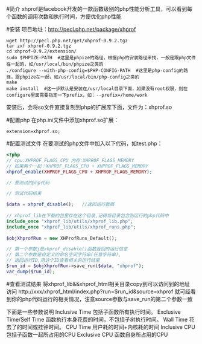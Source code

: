 #简介
xhprof是facebook开发的一款函数级别的php性能分析工具，可以看到每个函数的调用次数和执行时间，方便优化php性能

#安装
项目地址：http://pecl.php.net/package/xhprof
```shell
wget http://pecl.php.net/get/xhprof-0.9.2.tgz
tar zxf xhprof-0.9.2.tgz
cd xhprof-0.9.2/extension/
sudo $PHPIZE-PATH  #这里是phpize的路径，根据php的安装路径来找，一般是跟php文件在一起的，如/usr/local/bin/phpize之类的
./configure --with-php-config=$PHP-CONFIG-PATH  #这里是php-config的路径，跟phpize在一起，如/usr/local/bin/php-config之类的
make
make install  #这一步默认是安装在/usr/local目录下面，如果没有root权限，则在configure里面需要指定一下prefix，如：--prefix=/home/work
```
安装后，会将so文件直接复制到php的扩展库下面，文件为：xhprof.so

#配置php
在php.ini文件中添加xhprof.so扩展：
```
extension=xhprof.so;
```
#配置测试文件
在要测试的php文件中加入以下代码，如test.php：

```php
<?php
// cpu:XHPROF_FLAGS_CPU 内存:XHPROF_FLAGS_MEMORY
// 如果两个一起：XHPROF_FLAGS_CPU + XHPROF_FLAGS_MEMORY 
xhprof_enable(XHPROF_FLAGS_CPU + XHPROF_FLAGS_MEMORY);

// 要测试的php代码

// 测试代码结束

$data = xhprof_disable();   //返回运行数据
 
// xhprof_lib在下载的包里存在这个目录,记得将目录包含到运行的php代码中
include_once "xhprof_lib/utils/xhprof_lib.php";  
include_once "xhprof_lib/utils/xhprof_runs.php";  
 
$objXhprofRun = new XHProfRuns_Default(); 

// 第一个参数j是xhprof_disable()函数返回的运行信息
// 第二个参数是自定义的命名空间字符串(任意字符串),
// 返回运行ID,用这个ID查看相关的运行结果
$run_id = $objXhprofRun->save_run($data, "xhprof");
var_dump($run_id);
```

#查看测试结果
将xhprof\_lib&&xhprof\_html相关目录copy到可以访问到的地址
访问 http://xxx/xhprof_html/index.php?run=$run_id&source=xhprof 
就可经看到你的php代码运行的相关情况，注意source参数与save_run的第二个参数一致

下面是一些参数说明
Inclusive Time                  包括子函数所有执行时间。
Exclusive Time/Self Time        函数执行本身花费的时间，不包括子树执行时间。
Wall Time                       花去了的时间或挂钟时间。
CPU Time                        用户耗的时间+内核耗的时间
Inclusive CPU                   包括子函数一起所占用的CPU
Exclusive CPU                  函数自身所占用的CPU
